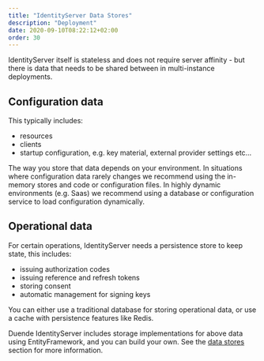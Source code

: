 ```yaml
---
title: "IdentityServer Data Stores"
description: "Deployment"
date: 2020-09-10T08:22:12+02:00
order: 30
---
```


IdentityServer itself is stateless and does not require server affinity - but there is data that needs to be shared between in multi-instance deployments.

## Configuration data
This typically includes:

* resources
* clients
* startup configuration, e.g. key material, external provider settings etc…

The way you store that data depends on your environment. In situations where configuration data rarely changes we recommend using the in-memory stores and code or configuration files. In highly dynamic environments (e.g. Saas) we recommend using a database or configuration service to load configuration dynamically.

## Operational data
For certain operations, IdentityServer needs a persistence store to keep state, this includes:

* issuing authorization codes
* issuing reference and refresh tokens
* storing consent
* automatic management for signing keys

You can either use a traditional database for storing operational data, or use a cache with persistence features like Redis.

Duende IdentityServer includes storage implementations for above data using EntityFramework, and you can build your own. See the [data stores](../data) section for more information.